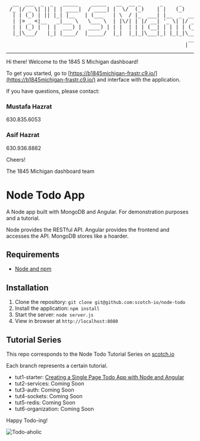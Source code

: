 <pre>
  __  ___  _  _   _____    _____   __  __ _      _     _                   
 /_ |/ _ \| || | | ____|  / ____| |  \/  (_)    | |   (_)                  
  | | (_) | || |_| |__   | (___   | \  / |_  ___| |__  _  __ _  __ _ _ __  
  | |> _ <|__   _|___ \   \___ \  | |\/| | |/ __| '_ \| |/ _` |/ _` | '_ \ 
  | | (_) |  | |  ___) |  ____) | | |  | | | (__| | | | | (_| | (_| | | | |
  |_|\___/   |_| |____/  |_____/  |_|  |_|_|\___|_| |_|_|\__, |\__,_|_| |_|
                                                          __/ |            
                                                         |___/             
</pre>
  -------------------------------------------------------------------------


Hi there! Welcome to the 1845 S Michigan dashboard!

To get you started, go to [https://b1845michigan-frastr.c9.io/](https://b1845michigan-frastr.c9.io/) and interface with the application.

If you have questions, please contact:
### Mustafa Hazrat
630.835.6053

### Asif Hazrat
630.936.8882

Cheers!

The 1845 Michigan dashboard team

# Node Todo App

A Node app built with MongoDB and Angular. For demonstration purposes and a tutorial.

Node provides the RESTful API. Angular provides the frontend and accesses the API. MongoDB stores like a hoarder.

## Requirements

- [Node and npm](http://nodejs.org)

## Installation

1. Clone the repository: `git clone git@github.com:scotch-io/node-todo`
2. Install the application: `npm install`
3. Start the server: `node server.js`
4. View in browser at `http://localhost:8080`

## Tutorial Series

This repo corresponds to the Node Todo Tutorial Series on [scotch.io](http://scotch.io)

Each branch represents a certain tutorial.
- tut1-starter: [Creating a Single Page Todo App with Node and Angular](http://scotch.io/tutorials/javascript/creating-a-single-page-todo-app-with-node-and-angular)
- tut2-services: Coming Soon
- tut3-auth: Coming Soon
- tut4-sockets: Coming Soon
- tut5-redis: Coming Soon
- tut6-organization: Coming Soon

Happy Todo-ing!

![Todo-aholic](http://i.imgur.com/ikyqgrn.png)